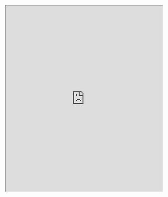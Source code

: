 <iframe src="https://docs.google.com/viewer?url=https://arxiv.org/abs/2208.12242 f" width="100%" height="600px"></iframe>

